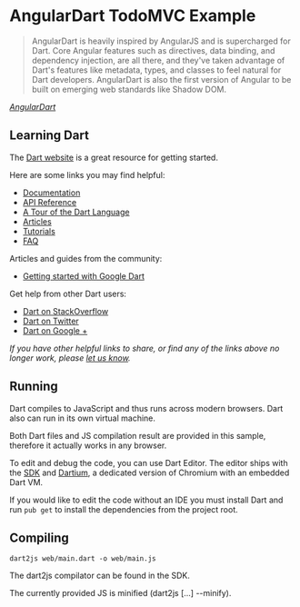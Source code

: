 # AngularDart TodoMVC Example

> AngularDart is heavily inspired by AngularJS and is supercharged for Dart.
> Core Angular features such as directives, data binding, and dependency
> injection, are all there, and they've taken advantage of Dart's features
> like metadata, types, and classes to feel natural for Dart developers.
> AngularDart is also the first version of Angular to be built on emerging
> web standards like Shadow DOM.

_[AngularDart](http://news.dartlang.org/2013/11/angular-announces-angulardart.html)_

## Learning Dart

The [Dart website](http://www.dartlang.org) is a great resource for getting started.

Here are some links you may find helpful:

* [Documentation](http://www.dartlang.org/docs/technical-overview)
* [API Reference](http://api.dartlang.org/docs/releases/latest)
* [A Tour of the Dart Language](http://www.dartlang.org/docs/dart-up-and-running/contents/ch02.html)
* [Articles](http://www.dartlang.org/articles)
* [Tutorials](http://www.dartlang.org/docs/tutorials)
* [FAQ](http://www.dartlang.org/support/faq.html)

Articles and guides from the community:

* [Getting started with Google Dart](http://www.techrepublic.com/blog/webmaster/getting-started-with-google-dart/931)

Get help from other Dart users:

* [Dart on StackOverflow](http://stackoverflow.com/questions/tagged/dart)
* [Dart on Twitter](http://twitter.com/dart_lang)
* [Dart on Google +](https://plus.google.com/+dartlang/posts)

_If you have other helpful links to share, or find any of the links above no longer work, please [let us know](https://github.com/tastejs/tobuymvc/issues)._

## Running

Dart compiles to JavaScript and thus runs across modern browsers. Dart also can
run in its own virtual machine.

Both Dart files and JS compilation result are provided in this sample,
therefore it actually works in any browser.

To edit and debug the code, you can use Dart Editor. The editor ships with the
[SDK](http://dartlang.org) and [Dartium](http://www.dartlang.org/dartium/), a
dedicated version of Chromium with an embedded Dart VM.

If you would like to edit the code without an IDE you must install Dart and run `pub get` to install the dependencies from the project root.

## Compiling

```
dart2js web/main.dart -o web/main.js
```

The dart2js compilator can be found in the SDK.

The currently provided JS is minified (dart2js [...] --minify).
